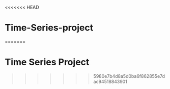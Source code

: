 <<<<<<< HEAD
# Time-Series-project
=======
# Time Series Project
>>>>>>> 5980e7b4d8a5d0ba6f862855e7dac94518843901
